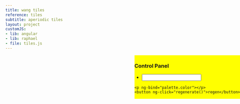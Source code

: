 ```yaml
---
title: wang tiles
reference: tiles
subtitle: aperiodic tiles
layout: project
customJS:
- lib: angular
- lib: raphael
- file: tiles.js
---
```

<style>
.control__panel {
	position: absolute;
	right: 0px;
	background-color: yellow;
	z-index: 10;
}
</style>

<div ng-app="tiles" ng-controller="tileSettings">

<div class="control__panel">
	<h3>Control Panel</h3>
	<ul>
		<li ng-repeat="colors in palette"><input ng-model="colors.color"></li>
	</ul>
	
	<p ng-bind="palette.color"></p>
	<button ng-click="regenerate()">regen</button>
</div>

</div>